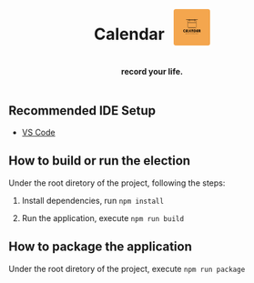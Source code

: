 <div style="display: flex; flex-direction: column; align-items: center;">

<div style="display: flex; align-items: center;">
    <h1>Calendar</h1>
    <p style="margin-left: 16px;">
        <img src="https://github.com/digitalfeatures/calendar/blob/main/assets/logo/logo.png?raw=true" style="width:64px; height: 64px; border-radius: 4px;" />
    </p>
</div>

#### record your life.

</div>

## Recommended IDE Setup

- [VS Code](https://code.visualstudio.com/)

## How to build or run the election

Under the root diretory of the project, following the steps:

1. Install dependencies, run `npm install`

2. Run the application, execute `npm run build`

## How to package the application

Under the root diretory of the project, execute `npm run package`
